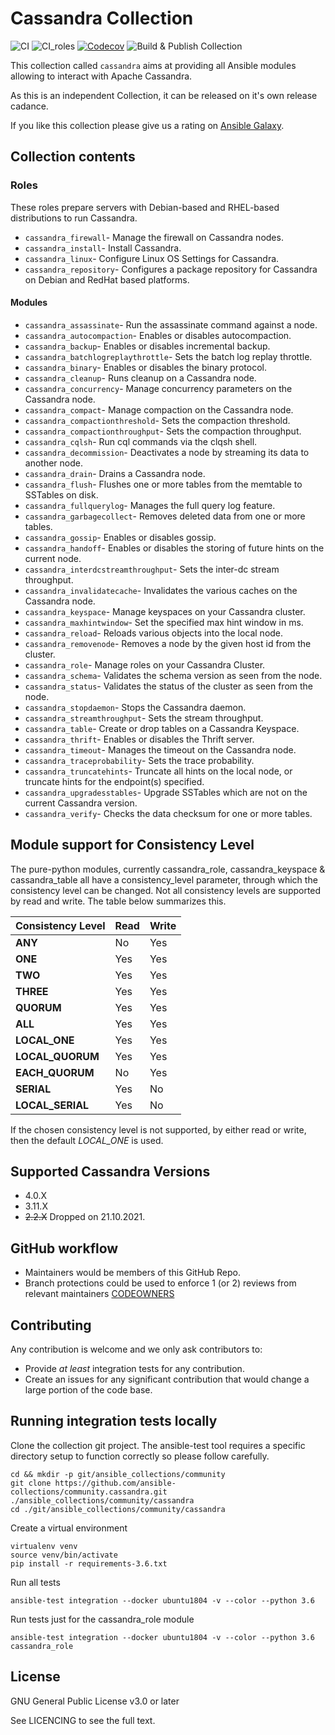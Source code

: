 # Cassandra Collection
![CI](https://github.com/ansible-collections/community.cassandra/workflows/CI/badge.svg)
![CI_roles](https://github.com/ansible-collections/community.cassandra/workflows/CI_roles/badge.svg)
[![Codecov](https://img.shields.io/codecov/c/github/ansible-collections/community.cassandra)](https://codecov.io/gh/ansible-collections/community.cassandra)
![Build & Publish Collection](https://github.com/ansible-collections/community.cassandra/workflows/Build%20&%20Publish%20Collection/badge.svg)

This collection called `cassandra` aims at providing all Ansible modules allowing to interact with Apache Cassandra.

As this is an independent Collection, it can be released on it's own release cadance.

If you like this collection please give us a rating on [Ansible Galaxy](https://galaxy.ansible.com/community/cassandra).

## Collection contents

### Roles

These roles prepare servers with Debian-based and RHEL-based distributions to run Cassandra.

- `cassandra_firewall`- Manage the firewall on Cassandra nodes.
- `cassandra_install`- Install Cassandra.
- `cassandra_linux`- Configure Linux OS Settings for Cassandra.
- `cassandra_repository`- Configures a package repository for Cassandra on Debian and RedHat based platforms.

#### Modules

- `cassandra_assassinate`- Run the assassinate command against a node.
- `cassandra_autocompaction`- Enables or disables autocompaction.
- `cassandra_backup`- Enables or disables incremental backup.
- `cassandra_batchlogreplaythrottle`- Sets the batch log replay throttle.
- `cassandra_binary`- Enables or disables the binary protocol.
- `cassandra_cleanup`- Runs cleanup on a Cassandra node.
- `cassandra_concurrency`- Manage concurrency parameters on the Cassandra node.
- `cassandra_compact`- Manage compaction on the Cassandra node.
- `cassandra_compactionthreshold`- Sets the compaction threshold.
- `cassandra_compactionthroughput`- Sets the compaction throughput.
- `cassandra_cqlsh`- Run cql commands via the clqsh shell.
- `cassandra_decommission`- Deactivates a node by streaming its data to another node.
- `cassandra_drain`- Drains a Cassandra node.
- `cassandra_flush`- Flushes one or more tables from the memtable to SSTables on disk.
- `cassandra_fullquerylog`-  Manages the full query log feature.
- `cassandra_garbagecollect`- Removes deleted data from one or more tables. 
- `cassandra_gossip`- Enables or disables gossip.
- `cassandra_handoff`- Enables or disables the storing of future hints on the current node.
- `cassandra_interdcstreamthroughput`- Sets the inter-dc stream throughput.
- `cassandra_invalidatecache`- Invalidates the various caches on the Cassandra node.
- `cassandra_keyspace`- Manage keyspaces on your Cassandra cluster.
- `cassandra_maxhintwindow`- Set the specified max hint window in ms.
- `cassandra_reload`-  Reloads various objects into the local node.
- `cassandra_removenode`- Removes a node by the given host id from the cluster.
- `cassandra_role`- Manage roles on your Cassandra Cluster.
- `cassandra_schema`- Validates the schema version as seen from the node.
- `cassandra_status`- Validates the status of the cluster as seen from the node.
- `cassandra_stopdaemon`- Stops the Cassandra daemon.
- `cassandra_streamthroughput`- Sets the stream throughput.
- `cassandra_table`- Create or drop tables on a Cassandra Keyspace.
- `cassandra_thrift`- Enables or disables the Thrift server.
- `cassandra_timeout`- Manages the timeout on the Cassandra node. 
- `cassandra_traceprobability`- Sets the trace probability.
- `cassandra_truncatehints`- Truncate all hints on the local node, or truncate hints for the endpoint(s) specified.
- `cassandra_upgradesstables`- Upgrade SSTables which are not on the current Cassandra version.
- `cassandra_verify`- Checks the data checksum for one or more tables.

## Module support for Consistency Level

The pure-python modules, currently cassandra_role, cassandra_keyspace & cassandra_table all have a consistency_level parameter, through which the consistency level can be changed. Not all consistency levels are supported by read and write. The table below summarizes this.

| **Consistency Level**   | **Read** | **Write** |
|-------------------------|----------|-----------|
| **ANY**                 | No       | Yes       |
| **ONE**                 | Yes      | Yes       |
| **TWO**                 | Yes      | Yes       |
| **THREE**               | Yes      | Yes       |
| **QUORUM**              | Yes      | Yes       |
| **ALL**                 | Yes      | Yes       |
| **LOCAL_ONE**           | Yes      | Yes       |
| **LOCAL_QUORUM**        | Yes      | Yes       |
| **EACH_QUORUM**         | No       | Yes       |
| **SERIAL**              | Yes      | No        |
| **LOCAL_SERIAL**        | Yes      | No        |

If the chosen consistency level is not supported, by either read or write, then the default *LOCAL_ONE* is used.

## Supported Cassandra Versions

* 4.0.X
* 3.11.X
* ~~2.2.X~~ Dropped on 21.10.2021.

## GitHub workflow

* Maintainers would be members of this GitHub Repo.
* Branch protections could be used to enforce 1 (or 2) reviews from relevant maintainers [CODEOWNERS](.github/CODEOWNERS)

## Contributing

Any contribution is welcome and we only ask contributors to:
* Provide *at least* integration tests for any contribution.
* Create an issues for any significant contribution that would change a large portion of the code base.

## Running integration tests locally

Clone the collection git project. The ansible-test tool requires a specific directory setup to function correctly so please follow carefully.

```
cd && mkdir -p git/ansible_collections/community
git clone https://github.com/ansible-collections/community.cassandra.git ./ansible_collections/community/cassandra
cd ./git/ansible_collections/community/cassandra
```

Create a virtual environment

```
virtualenv venv
source venv/bin/activate
pip install -r requirements-3.6.txt
```

Run all tests

```
ansible-test integration --docker ubuntu1804 -v --color --python 3.6
```

Run tests just for the cassandra_role module

```
ansible-test integration --docker ubuntu1804 -v --color --python 3.6 cassandra_role
```


## License

GNU General Public License v3.0 or later

See LICENCING to see the full text.
